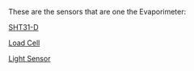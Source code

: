 These are the sensors that are one the Evaporimeter: 

[SHT31-D](https://www.adafruit.com/product/2857)  

[Load Cell](https://www.amazon.com/uxcell-Electronic-Balance-Weighing-Sensor/dp/B006W2IDUO/ref=sr_1_1?s=home-garden&rps=1&ie=UTF8&qid=1494279830&sr=1-1&keywords=load+sensor+2kg&refinements=p_85:2470955011)

[Light Sensor](https://www.adafruit.com/product/1980) 

